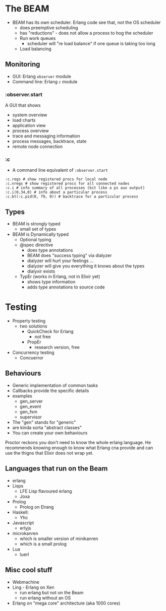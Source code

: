 # The BEAM

* BEAM has its own scheduler. Erlang code see that, not the OS scheduler
    * does preemptive scheduling
    * has "reductions" - does not allow a process to hog the scheduler
    * Run work queues
        * scheduler will "re load balance" if one queue is taking too long
    * Load balancing

## Monitoring

* GUI: Erlang `observer` module
* Command line: Erlang `c` module


### :observer.start

A GUI that shows

* system overview
* load charts
* application view
* process overview
* trace and messaging information
* process messages, backtrace, state
* remote node connection

### :c

* A command line equivalent of `:observer.start`

```
:c.regs # show registered procs for local node
:c.nregs # show registered procs for all connected nodes
:c.i # info summary of all processes (bit like a ps aux output)
:c.i(0,34,0) # info about a particular process
:c.bt(:c.pid(0, 79, 0)) # backtrace for a particular process
```

## Types

* BEAM is strongly typed
    * small set of types
* BEAM is Dynamically typed
    * Optional typing
    * @spec directive
        * does type annotations
        * BEAM does "success typing" via dialyzer
        * dialyzer will hurt your feelings ...
        * dialyzer will give you everything it knows about the types
        * dialyxir exists
    * TypEr (works in Erlang, not in Elixir yet)
        * shows type information
        * adds type annotations to source code

# Testing

* Property testing
    * two solutions
        * QuickCheck for Erlang
            * not free
        * PropEr
            * research version, free
* Concurrency testing
    * Concuerror

## Behaviours

* Generic implementation of common tasks
* Callbacks provide the specific details
* examples
    * gen_server
    * gen_event
    * gen_fsm
    * supervisor
* The "gen" stands for "generic"
* are kinda sorta "abstract classes"
* You can create your own behaviours

Proctor reckons you don't need to know the whole erlang language. He recommends
knowing enough to know what Erlang cna provide and can use the thigns that
Elixir does not wrap yet.

## Languages that run on the Beam

* erlang
* Lisps
    * LFE Lisp flavoured erlang
    * Joxa
* Prolog
    * Prolog on Elrang
* Haskell:
    * Yhc
* Javascript
    * erlyjs
* microkanren
    * which is smaller version of minikanren
    * which is a small prolog
* Lua
    * luerl

## Misc cool stuff

* Webmachine
* Ling - Erlang on Xen
    * run erlang but not on the Beam
    * run erlang without an OS
* Erlang on "mega core" architecture (aka 1000 cores)
